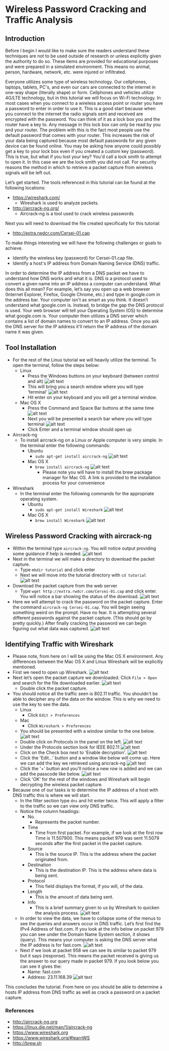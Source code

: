 # Wireless Password Cracking and Traffic Analysis

## Introduction

Before I begin I would like to make sure the readers understand these techniques are not to be used outside of research or unless explicitly given the authority to do so. These items are provided for educational purposes and were prepared in a simulated environment. This means no animal, person, hardware, network, etc. were injured or infiltrated.

Everyone utilizes some type of wireless technology. Our cellphones, laptops, tablets, PC's, and even our cars are connected to the internet in one-way shape (literally shape) or form. Cellphones and vehicles utilize 4G/LTE technology, but in this tutorial we will focus on Wi-Fi technology. In most cases when you connect to a wireless access point or router you have a password to enter in order to use it. This is a good start because when you connect to the internet the radio signals sent and received are encrypted with the password. You can think of it as a lock box you and the router have a key to. Any message in this lock box can only be read by you and your router. The problem with this is the fact most people use the default password that comes with your router. This increases the risk of your data being captured because most default passwords for any given device can be found online. You may be asking how anyone could possibly get a key to your lock box even if you created a custom key (password). This is true, but what if you lost your key? You'd call a lock smith to attempt to open it. In this case we are the lock smith you did not call. For security reasons the method in which to retrieve a packet capture from wireless signals will be left out.

Let’s get started. The tools referenced in this tutorial can be found at the following locations:
* https://wireshark.com/
    * Wireshark is used to analyze packets.
* http://aircrack-ng.org/
    * Aircrack-ng is a tool used to crack wireless passwords

Next you will need to download the file created specifically for this tutorial:
* http://extra.rwdcr.com/Cersei-01.cap

To make things interesting we will have the following challenges or goals to achieve.
* Identify the wireless key (password) for Cersei-01.cap file.
* Identify a host's IP address from Domain Naming Service (DNS) traffic.

In order to determine the IP address from a DNS packet we have to understand how DNS works and what it is. DNS is a protocol used to convert a given name into an IP address a computer can understand. What does this all mean? For example, let’s say you open up a web browser (Internet Explorer, Firefox, Google Chrome, etc.) and type in google.com in the address bar. Your computer isn't as smart as you think. It doesn’t understand what google.com is. Instead, to bridge the gap the DNS protocol is used. Your web browser will tell your Operating System (OS) to determine what google.com is. Your computer then utilizes a DNS server which contains a list of domain names  to convert to an IP address. Once you ask the DNS server for the IP address it'll return the IP address of the domain name it was given.

## Tool Installation
* For the rest of the Linux tutorial we will heavily utilize the terminal. To open the terminal, follow the steps below:
	* Linux
		* Press the Windows buttons on your keyboard (between control and alt)
		![alt text][windowskey]
		* This will bring you a search window where you will type 'terminal'
		![alt text][terminalwindowlinux]
		* Hit enter on your keyboard and you will get a terminal window.
	* Mac OS X
		* Press the Command and Space Bar buttons at the same time
		![alt text][commandspace]
		* Next you will be presented a search bar where you will type terminal
		![alt text][commandspace]
		* Click Enter and a terminal window should open up
* Aircrack-ng
	* To install aircrack-ng on a Linux or Apple computer is very simple. In the terminal enter the following commands:
		* Ubuntu
			* `sudo apt-get install aircrack-ng`
		![alt text][commandspace]
		* Mac OS X
			* `brew install aircrack-ng`
		![alt text][commandspace]
				* Please note you will have to install the brew package manager for Mac OS. A link is provided to the installation process for your convenience   
* Wireshark 
	* In the terminal enter the following commands for the appropriate operating system.
		* Ubuntu
			* `sudo apt-get install Wireshark`
		![alt text][commandspace]
		* Mac OS X
			* `brew install Wireshark`
		![alt text][commandspace]

## Wireless Password Cracking with aircrack-ng
* Within the terminal type `aircrack-ng`. You will notice output providing some guidance if help is needed.
		![alt text][commandspace]
* Next in the terminal we will make a directory to download the packet capture.
	* Type `mkdir tutorial` and click enter
	* Next we will move into the tutorial directory with `cd tutorial`
		![alt text][commandspace]
* Download the packet capture from the web server
	* Type `wget http://extra.rwdcr.com/Cersei-01.cap` and click enter. You will notice a bar showing the status of the download.
		![alt text][commandspace]
* Here we will attempt to crack the password on the packet capture. Enter the command `aircrack-ng Cersei-01.cap`. You will begin seeing something weird on the prompt. Have no fear. It is attempting several different passwords against the packet capture. (This should go by pretty quickly.) After finally cracking the password we can begin figuring out what data was captured.
		![alt text][commandspace]

## Identifying Traffic with Wireshark
* Please note, from here on I will be using the Mac OS X environment. Any differences between the Mac OS X and Linux Wireshark will be explicitly mentioned.
* First we need to open up Wireshark.
		![alt text][commandspace]
* Next let’s open the packet capture we downloaded. Click `File > Open` and search for the file downloaded earlier.
		![alt text][commandspace]
	* Double click the packet capture.
* You should notice  all the traffic seen is 802.11 traffic. You shouldn't be able to decipher any of the data on the window. This is why we need to use the key to see the data. 
	* Linux
		* Click `Edit > Preferences`
	* Mac
		* Click `Wireshark > Preferences`
	* You should be presented with a window similar to the one below.
		![alt text][commandspace]
	* Double click on Protocols in the panel on the left.
		![alt text][commandspace]
	* Under the Protocols section look for IEEE 802.11
		![alt text][commandspace]
	* Click on the Check box next to 'Enable decryption'.
		![alt text][commandspace]
	* Click the 'Edit…' button and a window like below will come up. Here we can add the key we retrieved using aricrack-ng 
		![alt text][commandspace]
	* Click the '+' button and you'll notice a new row is added and we can add the passcode like below. 
		![alt text][commandspace]
	* Click 'OK' for the rest of the windows and Wireshark will begin decrypting the wireless packet capture.
* Because one of our tasks is to determine the IP address of a host with DNS traffic this is where we will start.
	* In the filter section type `dns` and hit enter twice. This will apply a filter to the traffic so  we can view only DNS traffic.
	* Notice the column headings:
		* No. 
			* Represents the packet number.
		* Time
			* Time from first packet. For example, if we look at the first row Time is 11.507900. This means packet 979 was sent 11.5079 seconds after the first packet in the packet capture.
		* Source
			* This is the source IP. This is the address where the packet originated from.
		* Destination
			* This is the destination IP. This is the address where data is being sent.
		* Protocol
			* This field displays the format, if you will, of the data.
		* Length
			* This is the amount of data being sent.
		* Info
			* This is a brief summary given to us by Wireshark to quicken the analysis process. 
		![alt text][commandspace]
	* In order to view the data, we have to collapse some of the menus to see the queries and answers occur in DNS traffic. Let’s first find the IPv4 Address of fast.com. If you look at the info below on packet 979 you can see under the Domain Name System section, it shows (query). This means your computer is asking the DNS server what the IP address is for fast.com.
		![alt text][commandspace]
	* Next if we look at packet 958 we can see its similar to packet 979 but it says (response). This means the packet received is giving us the answer to our query made in packet 979. If you look below you can see it gives the:
		* Name: fast.com
		* Address: 23.11.168.39
		![alt text][commandspace]
 
This concludes the tutorial. From here on you should be able to determine a hosts IP address from DNS traffic as well as crack a password on a packet capture. 
 
### References
* http://aircrack-ng.org
* https://linux.die.net/man/1/aircrack-ng
* https://www.wireshark.org
* https://www.wireshark.org/#learnWS
* http://brew.sh

[windowskey]: https://github.com/raul5660/Wireless-Password-Cracking-and-Traffic-Analysis/blob/master/image002.png "Windows Key"
[terminalwindowlinux]: https://github.com/raul5660/Wireless-Password-Cracking-and-Traffic-Analysis/blob/master/image003.png "Linux Terminal"
[commandspace]: https://github.com/raul5660/Wireless-Password-Cracking-and-Traffic-Analysis/blob/master/image005.png "Command + Space"
[terminalwindowmac]: https://github.com/raul5660/Wireless-Password-Cracking-and-Traffic-Analysis/blob/master/image007.png "Mac Terminal"
[aircrackinstalllinux]: https://github.com/raul5660/Wireless-Password-Cracking-and-Traffic-Analysis/blob/master/image009.png "Aircrack Install"
[aircrackinstallmac]: https://github.com/raul5660/Wireless-Password-Cracking-and-Traffic-Analysis/blob/master/image011.png "Aircrack Install"
[wiresharkinstalllinux]: https://github.com/raul5660/Wireless-Password-Cracking-and-Traffic-Analysis/blob/master/image013.png "Wireshark Install"
[wiresharkinstallmac]: https://github.com/raul5660/Wireless-Password-Cracking-and-Traffic-Analysis/blob/master/image016.png "Wireshark Install"
[aircrackmenu]: https://github.com/raul5660/Wireless-Password-Cracking-and-Traffic-Analysis/blob/master/image018.png "Aircrack Menu"
[createdirectory]: https://github.com/raul5660/Wireless-Password-Cracking-and-Traffic-Analysis/blob/master/image019.png "Create Directory"
[downloadpacketcapture]: https://github.com/raul5660/Wireless-Password-Cracking-and-Traffic-Analysis/blob/master/image021.png "Packet Capture Download"
[aircrackpassword]: https://github.com/raul5660/Wireless-Password-Cracking-and-Traffic-Analysis/blob/master/image023.png "Crack Password"
[wiresharkwindow]: https://github.com/raul5660/Wireless-Password-Cracking-and-Traffic-Analysis/blob/master/image025.png "Wireshark Window"
[openwindow]: https://github.com/raul5660/Wireless-Password-Cracking-and-Traffic-Analysis/blob/master/image027.png "Wireshark Open"
[wiresharkpreferences]: https://github.com/raul5660/Wireless-Password-Cracking-and-Traffic-Analysis/blob/master/image029.png "Wireshark Preferences"
[wiresharkprotocol]: https://github.com/raul5660/Wireless-Password-Cracking-and-Traffic-Analysis/blob/master/image031.png "Wireshark Protocols"
[wireshark80211]: https://github.com/raul5660/Wireless-Password-Cracking-and-Traffic-Analysis/blob/master/image033.png "Wireshark 802.11 Protocol"
[wiresharkenabledecryption]: https://github.com/raul5660/Wireless-Password-Cracking-and-Traffic-Analysis/blob/master/image035.png "Wireshark Enable Decryption"
[wiresharkkeys]: https://github.com/raul5660/Wireless-Password-Cracking-and-Traffic-Analysis/blob/master/image037.png "Wireshark Decryption Keys"
[wiresharkaddedkeys]: https://github.com/raul5660/Wireless-Password-Cracking-and-Traffic-Analysis/blob/master/image039.png "Wireshark with Decryption Key"
[wiresharkdns]: https://github.com/raul5660/Wireless-Password-Cracking-and-Traffic-Analysis/blob/master/image041.png "Wireshark DNS traffic"
[wiresharkdnsquery]: https://github.com/raul5660/Wireless-Password-Cracking-and-Traffic-Analysis/blob/master/image043.png "Wireshark DNS Query"
[wiresharkdnsresponse]: https://github.com/raul5660/Wireless-Password-Cracking-and-Traffic-Analysis/blob/master/image045.png "Wireshark DNS Response"
